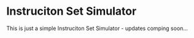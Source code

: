 # Instruciton Set Simulator

This is just a simple Instruciton Set Simulator - updates comping soon...
